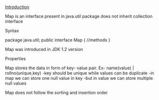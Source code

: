 <u>Introduction</u>

Map is an interface
present in java.util package
does not inherit collection interface

Syntax

package java.util;
public interface Map
{
//methods
}

Map was introduced in JDK 1.2 version

Properties

Map stores the data in form of key- value pair.
Ex- name(value) | rollno(unique,key)
    -key should be unique while values can be duplicate
    -in map we can store one null value in key
    -but in value we can store multiple null values

Map does not follow the sorting and insertion order


